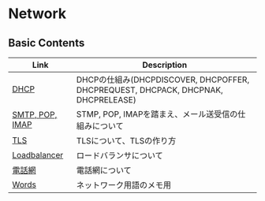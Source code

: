 # Network


## Basic Contents
| Link | Description |
| --- | --- |
| [DHCP](dhcp.md)                     | DHCPの仕組み(DHCPDISCOVER, DHCPOFFER, DHCPREQUEST, DHCPACK, DHCPNAK, DHCPRELEASE) |
| [SMTP, POP, IMAP](smtp_pop_imap.md) | STMP, POP, IMAPを踏まえ、メール送受信の仕組みについて |
| [TLS](tls.md)                       | TLSについて、TLSの作り方 |
| [Loadbalancer](loadbalancer.md)     | ロードバランサについて |
| [電話網](telephone_network.md)      | 電話網について |
| [Words](words.md)                   | ネットワーク用語のメモ用 |
